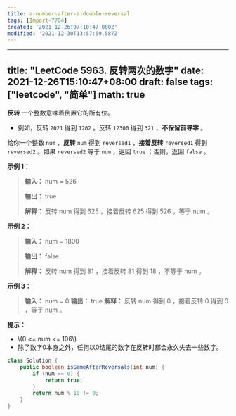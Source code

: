 ```yaml
---
title: a-number-after-a-double-reversal
tags: [Import-7704]
created: '2021-12-26T07:10:47.080Z'
modified: '2021-12-30T13:57:59.587Z'
---
```


---
title: "LeetCode 5963. 反转两次的数字"
date: 2021-12-26T15:10:47+08:00
draft: false
tags: ["leetcode", "简单"]
math: true
---

**反转** 一个整数意味着倒置它的所有位。

- 例如，反转 `2021` 得到 `1202` 。反转 `12300` 得到 `321` ，**不保留前导零** 。

给你一个整数 `num` ，**反转** `num` 得到 `reversed1` ，**接着反转** `reversed1` 得到 `reversed2` 。如果 `reversed2` 等于 `num` ，返回 `true` ；否则，返回 `false` 。

<!--more-->

**示例 1：**

> **输入：** num = 526
> 
> **输出：** true
> 
> **解释：** 反转 num 得到 625 ，接着反转 625 得到 526 ，等于 num 。

**示例 2：**

> **输入：** num = 1800
> 
> **输出：** false
> 
> **解释：** 反转 num 得到 81 ，接着反转 81 得到 18 ，不等于 num 。

**示例 3：**

> **输入：** num = 0
> **输出：** true
> **解释：** 反转 num 得到 0 ，接着反转 0 得到 0 ，等于 num 。

**提示：**

- \\(0 <= num <= 106\\)
- 除了数字0本身之外，任何以0结尾的数字在反转时都会永久失去一些数字。

```java
class Solution {
    public boolean isSameAfterReversals(int num) {
        if (num == 0) {
            return true;
        }
        return num % 10 != 0;
    }
}
```
